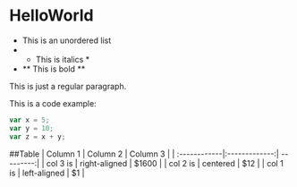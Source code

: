 # HelloWorld
- This is an unordered list
- * This is italics *
- ** This is bold **

This is just a regular paragraph.

This is a code example:
```JavaScript
var x = 5;
var y = 10;
var z = x + y;
```

##Table
| Column 1     | Column 2      | Column 3  |
| :------------|:-------------:| ---------:|
| col 3 is     | right-aligned | $1600     |
| col 2 is     | centered      |   $12     |
| col 1  is    | left-aligned  |    $1     |


